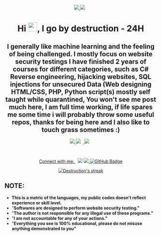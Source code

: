 <p align="Middle"> 
    <a href="" target="_blank"> <img src="https://discord.c99.nl/widget/theme-1/705784631248683119.png"/> </a> 
    <a style="padding-right:8px;" href="" target="_blank"> <img src="https://i.imgur.com/P3GvYgB.png"5px"/></a>

<h1 align="center">Hi <img 
src="https://raw.githubusercontent.com/MartinHeinz/MartinHeinz/master/wave.gif" width="30px">, I go by destruction - 24H</h1>
<h2 align="center">I generally like machine learning and the feeling of being challenged.
I mostly focus on website security testings I have finished 2 years of courses for different categories, such as C# Reverse engineering, hijacking websites, SQL injections for unsecured Data (Web designing HTML/CSS, PHP, Python script(s) mostly self taught while quarantined, You won't see me post much here, I am full time working, if life spares me some time i will probably throw some useful repos, thanks for being here and I also like to touch grass sometimes :)</h2>



  



<p align="Middle"> 
    <a href="" target="_blank"> <img src="https://i.imgur.com/RBhFrve.png"/> </a> 
    <a style="padding-right:8px;" href="" target="_blank"> <img src="https://i.imgur.com/R72VLOV.png>"
    <a style="padding-right:8px;" href="" target="_blank"> <img src="https://i.imgur.com/sJDYjcb.png"/> 
  
</p>


<p align="Middle">
 Connect with me:
<a href = "https://www.instagram.com/destruction.jpg/"><img src="https://img.icons8.com/fluent/48/000000/instagram-new.png"/></a>
<a href="https://github.com/Meghna-DAS/github-profile-views-counter">
    <img src="https://komarev.com/ghpvc/?username=24hoster">
</a>
<a href="https://github.com/24hoster?tab=followers"><img src="https://img.shields.io/github/followers/24hoster?label=Followers&style=social" alt="GitHub Badge"></a>
<p align=""> 

<p align="Middle">
    <a href="https://github.com/24hoster/github-readme-streak-stats">
        <img title="🔥 Get streak stats for your profile at git.io/streak-stats" alt="Destruction's streak" src="https://github-readme-streak-stats.herokuapp.com/?user=24hoster&theme=black-ice&hide_border=true&stroke=0000&background=060A0CD0"/>
    </a>
</p>


</p>


 <p align="Middle">

## NOTE:
 - **This is a metric of the languages, my public codes doesn't reflect experience or skill level.**
  - "**Softwares are designed to perform website security testing."**
  - "**The author is not responsible for any illegal use of these programs."**
  - "**I am not accountable for any of your actions."**
  - "**Everything you see is 100% educational, please do not misuse anything demonstrated to you"**
  
